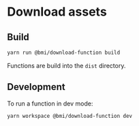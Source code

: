 # Download assets

## Build

```bash
yarn run @bmi/download-function build
```

Functions are build into the `dist` directory.

## Development

To run a function in dev mode:

```bash
yarn workspace @bmi/download-function dev
```
